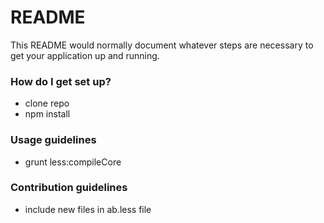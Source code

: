 # README #

This README would normally document whatever steps are necessary to get your application up and running.


### How do I get set up? ###

* clone repo
* npm install

### Usage guidelines ###
* grunt less:compileCore

### Contribution guidelines ###

* include new files in ab.less file